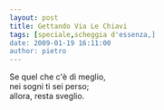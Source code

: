 ```yaml
---
layout: post
title: Gettando Via Le Chiavi
tags: [speciale,scheggia d'essenza,]
date: 2009-01-19 16:11:00
author: pietro
---
```

Se quel che c'è di meglio,<br/>nei sogni ti sei perso;<br/>allora, resta sveglio.
